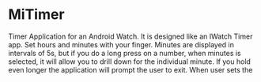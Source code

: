 # MiTimer
Timer Application for an Android Watch. It is designed like an IWatch Timer app. Set hours and minutes with your finger. Minutes are displayed in intervals of 5s, but if you do a long press on a number, when minutes is selected, it will allow you to drill down for the individual minute. If you hold even longer the application will prompt the user to exit. When user sets the 
